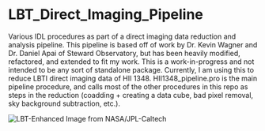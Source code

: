 # LBT_Direct_Imaging_Pipeline
Various IDL procedures as part of a direct imaging data reduction and analysis pipeline. This pipeline is based off of work by Dr. Kevin Wagner and Dr. Daniel Apai of Steward Observatory, but has been heavily modified, refactored, and extended to fit my work. This is a work-in-progress and not intended to be any sort of standalone package. Currently, I am using this to reduce LBTI direct imaging data of HII 1348. HII1348_pipeline.pro is the main pipeline procedure, and calls most of the other procedures in this repo as steps in the reduction (coadding + creating a data cube, bad pixel removal, sky background subtraction, etc.). 

![LBT-Enhanced](https://user-images.githubusercontent.com/116225423/217911189-497e39b6-cfd4-409a-b53e-ab145bfdfece.jpg)
Image from NASA/JPL-Caltech
